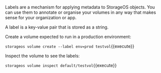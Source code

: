 Labels are a mechanism for applying metadata to StorageOS objects. You can use them to annotate or organise your volumes in any way that makes sense for your organization or app.

A label is a key-value pair that is stored as a string.

Create a volume expected to run in a production environment:

`storageos volume create --label env=prod testvol`{{execute}}

Inspect the volume to see the labels:

`storageos volume inspect default/testvol`{{execute}}

